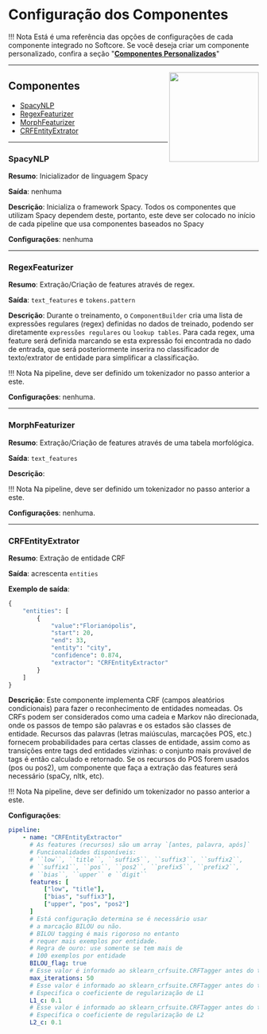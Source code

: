 # Configuração dos Componentes

!!! Nota
    Está é uma referência das opções de configurações de cada componente integrado no Softcore. Se você deseja criar um componente personalizado, confira a seção "**[Componentes Personalizados](/develop_docs/custom_components/)**"

----------

<img align="right" height="180" src="/assets/img/iconfinder_Potion_2913113.png">

## Componentes

* [SpacyNLP](#spacynlp)
* [RegexFeaturizer](#regexfeaturizer)
* [MorphFeaturizer](#morphfeaturizer)
* [CRFEntityExtrator](#crfentityextrator)

----------

### SpacyNLP

**Resumo**: Inicializador de linguagem Spacy

**Saída**: nenhuma

**Descrição**: Inicializa o framework Spacy. Todos os componentes que utilizam Spacy dependem deste, portanto, este deve ser colocado no início de cada pipeline que usa componentes baseados no Spacy

**Configurações**: nenhuma

----------

### RegexFeaturizer

**Resumo**: Extração/Criação de features através de regex.

**Saída**: `text_features` e `tokens.pattern`

**Descrição**: Durante o treinamento, o `ComponentBuilder` cria uma lista de expressões regulares (regex) definidas no dados de treinado, podendo ser diretamente `expressões regulares` ou `lookup tables`. Para cada regex, uma feature será definida marcando se esta expressão foi encontrada no dado de entrada, que será posteriormente inserira no classificador de texto/extrator de entidade para simplificar a classificação.

!!! Nota
    Na pipeline, deve ser definido um tokenizador no passo anterior a este.

**Configurações**: nenhuma.

----------

### MorphFeaturizer

**Resumo**: Extração/Criação de features através de uma tabela morfológica.

**Saída**: `text_features`

**Descrição**: 

!!! Nota
    Na pipeline, deve ser definido um tokenizador no passo anterior a este.

**Configurações**: nenhuma.

----------

### CRFEntityExtrator

**Resumo**: Extração de entidade CRF

**Saída**: acrescenta `entities`

**Exemplo de saída**:
```python
{
    "entities": [
        {
            "value":"Florianópolis",
            "start": 20,
            "end": 33,
            "entity": "city",
            "confidence": 0.874,
            "extractor": "CRFEntityExtractor"
        }
    ]
}
```

**Descrição**:  Este componente implementa CRF (campos aleatórios condicionais) para fazer o reconhecimento de entidades nomeadas. Os CRFs podem ser considerados como uma cadeia e Markov não direcionada, onde os passos de tempo são palavras e os estados são classes de entidade. Recursos das palavras (letras maiúsculas, marcações POS, etc.) fornecem probabilidades para certas classes de entidade, assim como as transições entre tags ded entidades vizinhas: o conjunto mais provável de tags é então calculado e retornado. Se os recursos do POS forem usados (pos ou pos2), um componente que faça a extração das features será necessário (spaCy, nltk, etc).

!!! Nota
    Na pipeline, deve ser definido um tokenizador no passo anterior a este.

**Configurações**: 
```yaml
pipeline:
    - name: "CRFEntityExtractor"
      # As features (recursos) são um array `[antes, palavra, após]`
      # Funcionalidades disponíveis:
      # ``low``, ``title``, ``suffix5``, ``suffix3``, ``suffix2``,
      # ``suffix1``, ``pos``, ``pos2``, ``prefix5``, ``prefix2``,
      # ``bias``, ``upper`` e ``digit``
      features: [
          ["low", "title"],
          ["bias", "suffix3"],
          ["upper", "pos", "pos2"]
      ]
      # Está configuração determina se é necessário usar
      # a marcação BILOU ou não.
      # BILOU tagging é mais rigoroso no entanto 
      # requer mais exemplos por entidade. 
      # Regra de ouro: use somente se tem mais de
      # 100 exemplos por entidade
      BILOU_flag: true
      # Esse valor é informado ao sklearn_crfsuite.CRFTagger antes do treinamento;
      max_iterations: 50
      # Esse valor é informado ao sklearn_crfsuite.CRFTagger antes do treinamento;
      # Especifica o coeficiente de regularização de L1
      L1_c: 0.1
      # Esse valor é informado ao sklearn_crfsuite.CRFTagger antes do treinamento;
      # Especifica o coeficiente de regularização de L2
      L2_c: 0.1
```
